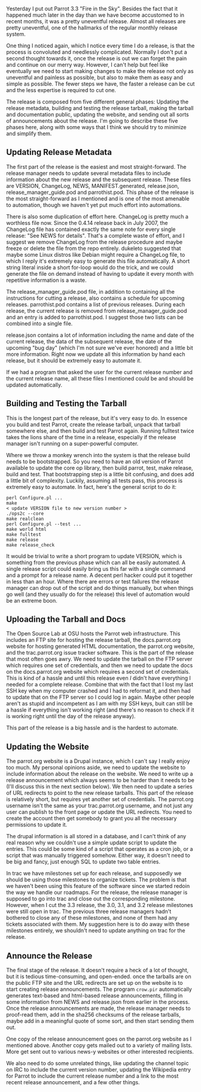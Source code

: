 Yesterday I put out Parrot 3.3 "Fire in the Sky". Besides the fact that it
happened much later in the day than we have become accustomed to in recent
months, it was a pretty uneventful release. Almost all releases are pretty
uneventful, one of the hallmarks of the regular monthly release system.

One thing I noticed again, which I notice every time I do a release, is that
the process is convoluted and needlessly complicated. Normally I don't put a
second thought towards it, once the release is out we can forget the pain and
continue on our merry way. However, I can't help but feel like eventually we
need to start making changes to make the release not only as uneventful and
painless as possible, but also to make them as easy and simple as possible.
The fewer steps we have, the faster a release can be cut and the less
expertise is required to cut one.

The release is composed from five different general phases: Updating the
release metadata, building and testing the release tarball, making the tarball
and documentation public, updating the website, and sending out all sorts of
announcements about the release. I'm going to describe these five phases here,
along with some ways that I think we should try to minimize and simplify them.

## Updating Release Metadata

The first part of the release is the easiest and most straight-forward. The
release manager needs to update several metadata files to include information
about the new release and the subsequent release. These files are VERSION,
ChangeLog, NEWS, MANIFEST.generated, release.json, release_manager_guide.pod
and parrothist.pod. This phase of the release is the most straight-forward as
I mentioned and is one of the most amenable to automation, though we haven't
yet put much effort into automations.

There is also some duplication of effort here. ChangeLog is pretty much a
worthless file now. Since the 0.4.14 release back in July 2007, the ChangeLog
file has contained exactly the same note for every single release: "See NEWS
for details". That's a complete waste of effort, and I suggest we remove
ChangeLog from the release procedure and maybe freeze or delete the file from
the repo entirely. dukeleto suggested that maybe some Linux distros like
Debian might require a ChangeLog file, to which I reply it's extremely easy
to generate this file automatically. A short string literal inside a short
for-loop would do the trick, and we could generate the file on demand instead
of having to update it every month with repetitive information is a waste.

The release_manager_guide.pod file, in addition to containing all the
instructions for cutting a release, also contains a schedule for upcoming
releases. parrothist.pod contains a list of previous releases. During each
release, the current release is removed from release_manager_guide.pod and
an entry is added to parrothist.pod. I suggest those two lists can be combined
into a single file.

release.json contains a lot of information including the name and date of the
current release, the data of the subsequent release, the date of the upcoming
"bug day" (which I'm not sure we've ever honored) and a little bit more
information. Right now we update all this information by hand each release,
but it should be extremely easy to automate it.

If we had a program that asked the user for the current release number and the
current release name, all these files I mentioned could be and should be
updated automatically.

## Building and Testing the Tarball

This is the longest part of the release, but it's very easy to do. In essence
you build and test Parrot, create the release tarball, unpack that tarball
somewhere else, and then build and test Parrot again. Running fulltest twice
takes the lions share of the time in a release, especially if the release
manager isn't running on a super-powerful computer.

Where we throw a monkey wrench into the system is that the release build needs
to be bootstrapped. So you need to have an old version of Parrot available to
update the core op library, then build parrot, test, make release, build and
test. That bootstrapping step is a little bit confusing, and does add a little
bit of complexity. Luckily, assuming all tests pass, this process is extremely
easy to automate. In fact, here's the general script to do it:

    perl Configure.pl ...
    make
    < update VERSION file to new version number >
    ./ops2c --core
    make realclean
    perl Configure.pl --test ...
    make world html
    make fulltest
    make release
    make release_check

It would be trivial to write a short program to update VERSION, which is
something from the previous phase which can all be easily automated. A single
release script could easily bring us this far with a single command and a
prompt for a release name. A decent perl hacker could put it together in less
than an hour. Where there are errors or test failures the release manager can
drop out of the script and do things manually, but when things go well (and
they usually do for the release) this level of automation would be an extreme
boon.

## Uploading the Tarball and Docs

The Open Source Lab at OSU hosts the Parrot web infrastructure. This includes
an FTP site for hosting the release tarball, the docs.parrot.org website for
hosting generated HTML documentation, the parrot.org website, and the
trac.parrot.org issue tracker software. This is the part of the release that
most often goes awry. We need to update the tarball on the FTP server which
requires one set of credentials, and then we need to update the docs on the
docs.parrot.org website which requires a second set of credentials. This is
kind of a hassle and until this release even *I* didn't have everything I
needed for a complete release. Combine that with the fact that I lost my last
SSH key when my computer crashed and I had to reformat it, and then had to
update that on the FTP server so I could log in again. Maybe other people
aren't as stupid and incompetent as I am with my SSH keys, buit can still be
a hassle if everything isn't working right (and there's no reason to check if
it is working right until the day of the release anyway).

This part of the release is a big hassle and is the hardest to automate.

## Updating the Website

The parrot.org website is a Drupal instance, which I can't say I really enjoy
too much. My personal opinions aside, we need to update the website to include
information about the release on the website. We need to write up a release
announcement which always seems to be harder than it needs to be (I'll discuss
this in the next section below). We then need to update a series of URL
redirects to point to the new release tarballs. This part of the release is
relatively short, but requires yet another set of credentials. The parrot.org
username isn't the same as your trac.parrot.org username, and not just any
user can publish to the front page or update the URL redirects. You need to
create the account then get somebody to grant you all the necessary
permissions to update it.

The drupal information is all stored in a database, and I can't think of any
real reason why we couldn't use a simple update script to update the entries.
This could be some kind of a script that operates as a cron job, or a script
that was manually triggered somehow. Either way, it doesn't need to be big and
fancy, just enough SQL to update two table entries.

In trac we have milestones set up for each release, and supposedly we should
be using those milestones to organize tickets. The problem is that we haven't
been using this feature of the software since we started redoin the way we
handle our roadmaps. For the release, the release manager is supposed to go
into trac and close out the corresponding milestone. However, when I cut the
3.3 release, the 3.0, 3.1, and 3.2 release milestones were still open in trac.
The previous three release managers hadn't bothered to close any of these
milestones, and none of them had any tickets associated with them. My
suggestion here is to do away with these milestones entirely, we shouldn't
need to update anything on trac for the release.

## Announce the Release

The final stage of the release. It doesn't require a heck of a lot of thought,
but it is tedious time-consuming, and open-ended. once the tarballs are on the
public FTP site and the URL redirects are set up on the website is to start
creating release announcements. The program `crow.pir` automatically generates
text-based and html-based release announcements, filling in some information
from NEWS and release.json from earlier in the process. Once the release
announcements are made, the release manager needs to proof-read them, add in
the sha256 checksums of the release tarballs, maybe add in a meaningful quote
of some sort, and then start sending them out.

One copy of the release announcement goes on the parrot.org website as I
mentioned above. Another copy gets mailed out to a variety of mailing lists.
More get sent out to various news-y websites or other interested recipients.

We also need to do some unrelated things, like updating the channel topic on
IRC to include the current version number, updating the Wikipedia entry for
Parrot to include the current release number and a link to the most recent
release announcement, and a few other things.
